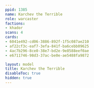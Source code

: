 ```yaml
---
ppid: 1385
name: Karchev the Terrible
role: warcaster
factions:
- khador
scans: 4
cards:
- 6041e492-cd06-3886-892f-1f5c087ae210
- af22cf3c-eaf7-3efa-841f-ba6cebb09625
- 4ac7b296-8ce0-38e7-bd2e-9e8588eef0ae
- e6711746-98d3-37ac-be0e-ae5488fa9872

layout: model
title: Karchev the Terrible
disableToc: true
hidden: true
---
```

